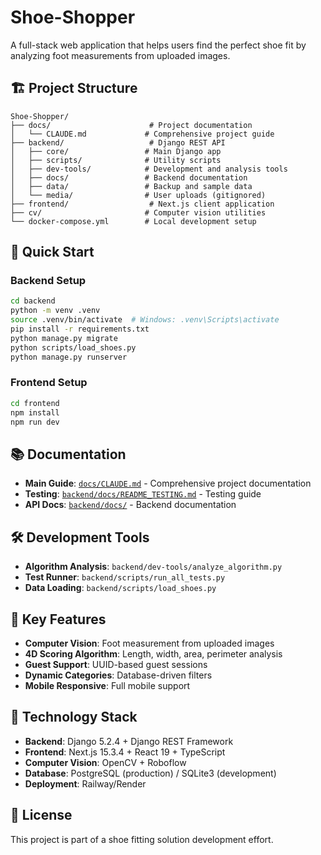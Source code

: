# Shoe-Shopper

A full-stack web application that helps users find the perfect shoe fit by analyzing foot measurements from uploaded images.

## 🏗️ Project Structure

```
Shoe-Shopper/
├── docs/                      # Project documentation
│   └── CLAUDE.md             # Comprehensive project guide
├── backend/                   # Django REST API
│   ├── core/                 # Main Django app
│   ├── scripts/              # Utility scripts
│   ├── dev-tools/            # Development and analysis tools  
│   ├── docs/                 # Backend documentation
│   ├── data/                 # Backup and sample data
│   └── media/                # User uploads (gitignored)
├── frontend/                  # Next.js client application
├── cv/                       # Computer vision utilities
└── docker-compose.yml        # Local development setup
```

## 🚀 Quick Start

### Backend Setup
```bash
cd backend
python -m venv .venv
source .venv/bin/activate  # Windows: .venv\Scripts\activate
pip install -r requirements.txt
python manage.py migrate
python scripts/load_shoes.py
python manage.py runserver
```

### Frontend Setup
```bash
cd frontend
npm install
npm run dev
```

## 📚 Documentation

- **Main Guide**: [`docs/CLAUDE.md`](docs/CLAUDE.md) - Comprehensive project documentation
- **Testing**: [`backend/docs/README_TESTING.md`](backend/docs/README_TESTING.md) - Testing guide
- **API Docs**: [`backend/docs/`](backend/docs/) - Backend documentation

## 🛠️ Development Tools

- **Algorithm Analysis**: `backend/dev-tools/analyze_algorithm.py`
- **Test Runner**: `backend/scripts/run_all_tests.py`
- **Data Loading**: `backend/scripts/load_shoes.py`

## 🔧 Key Features

- **Computer Vision**: Foot measurement from uploaded images
- **4D Scoring Algorithm**: Length, width, area, perimeter analysis
- **Guest Support**: UUID-based guest sessions
- **Dynamic Categories**: Database-driven filters
- **Mobile Responsive**: Full mobile support

## 📱 Technology Stack

- **Backend**: Django 5.2.4 + Django REST Framework
- **Frontend**: Next.js 15.3.4 + React 19 + TypeScript
- **Computer Vision**: OpenCV + Roboflow
- **Database**: PostgreSQL (production) / SQLite3 (development)
- **Deployment**: Railway/Render

## 📄 License

This project is part of a shoe fitting solution development effort.